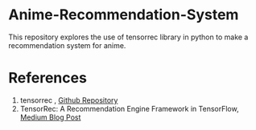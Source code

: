 # Anime-Recommendation-System
This repository explores the use of tensorrec library in python to make a recommendation system for anime.

# References
1. tensorrec , [Github Repository](https://github.com/jfkirk/tensorrec)
2. TensorRec: A Recommendation Engine Framework in TensorFlow, [Medium Blog Post](Thttps://medium.com/hackernoon/tensorrec-a-recommendation-engine-framework-in-tensorflow-d85e4f0874e8)
